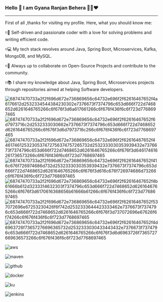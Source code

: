 ### Hello 👋 I am Gyana Ranjan Behera 👨‍💻❤️ 


--------------------------------------------------------------------------------
First of all ,thanks for visiting my profile. Here, what you should know me:

◽🔧 Self-driven and passionate coder with a love for solving problems and writing efficient code.

◽💻 My tech stack revolves around Java, Spring Boot, Microservices, Kafka, MongoDB, and MySQL.

◽🤝 Always up to collaborate on Open-Source Projects and contribute to the community.

◽📚 I share my knowledge about Java, Spring Boot, Microservices projects through repositories aimed at helping Software developers.

![68747470733a2f2f696d672e736869656c64732e696f2f62616467652f4a6176612d2532334544384230302e7376673f7374796c653d666f722d7468652d6261646765266c6f676f3d6a617661266c6f676f436f6c6f723d7768697465](https://github.com/user-attachments/assets/4f28f3a6-d125-45c3-8114-7ef920dd9beb)
![68747470733a2f2f696d672e736869656c64732e696f2f62616467652f6d7973716c2d2532333030662e7376673f7374796c653d666f722d7468652d6261646765266c6f676f3d6d7973716c266c6f676f436f6c6f723d7768697465](https://github.com/user-attachments/assets/41629a6f-1c52-451a-b034-b7fac278459a)
![68747470733a2f2f696d672e736869656c64732e696f2f62616467652f44617461253230537472756374757265732d2532333030353939432e7376673f7374796c653d666f722d7468652d6261646765266c6f676f3d646174616261736573266c6f676f436f6c6f723d7768697465](https://github.com/user-attachments/assets/cea2383b-9298-4939-978d-8a597d7559d1)
![68747470733a2f2f696d672e736869656c64732e696f2f62616467652f416c676f726974686d732d2532333030353939432e7376673f7374796c653d666f722d7468652d6261646765266c6f676f3d616c676f726974686d73266c6f676f436f6c6f723d7768697465](https://github.com/user-attachments/assets/5508a4ae-c29a-496d-93fd-79d785e29b7f)
![68747470733a2f2f696d672e736869656c64732e696f2f62616467652f4b61666b612d3233314632303f7374796c653d666f722d7468652d6261646765266c6f676f3d6170616368656b61666b61266c6f676f436f6c6f723d7768697465](https://github.com/user-attachments/assets/72a23dee-36dd-4946-84d3-bb70bbf03b2d)
![68747470733a2f2f696d672e736869656c64732e696f2f62616467652f537072696e67253230426f6f742d2532333644423333462e7376673f7374796c653d666f722d7468652d6261646765266c6f676f3d737072696e67626f6f74266c6f676f436f6c6f723d7768697465](https://github.com/user-attachments/assets/4a59559e-1041-4764-83ee-8d63069c3538)
![68747470733a2f2f696d672e736869656c64732e696f2f62616467652f4d6963726f73657276696365732d2532333030433443432e7376673f7374796c653d666f722d7468652d6261646765266c6f676f3d6d6963726f7365727669636573266c6f676f436f6c6f723d7768697465](https://github.com/user-attachments/assets/fb163e82-8ed4-4321-93d6-fe4d37e897cb)

![aws](https://github.com/user-attachments/assets/165309c4-9ec7-4a95-9152-9a40038813d4)
      
![maven](https://github.com/user-attachments/assets/f137268f-b7b6-47ff-84f0-7e918a8cf511)

![github](https://github.com/user-attachments/assets/4a7c7ffb-8659-4541-90eb-e9cf6a413f51)

![docker](https://github.com/user-attachments/assets/8df58a52-179d-43ea-ae0d-27fdc348deb2)

![ku](https://github.com/user-attachments/assets/88e77c05-5454-4d83-a1de-e40ccfc2bee6)

![jenkins](https://github.com/user-attachments/assets/3ec60775-22ac-47ee-8e81-0001e3a7d2e5)
